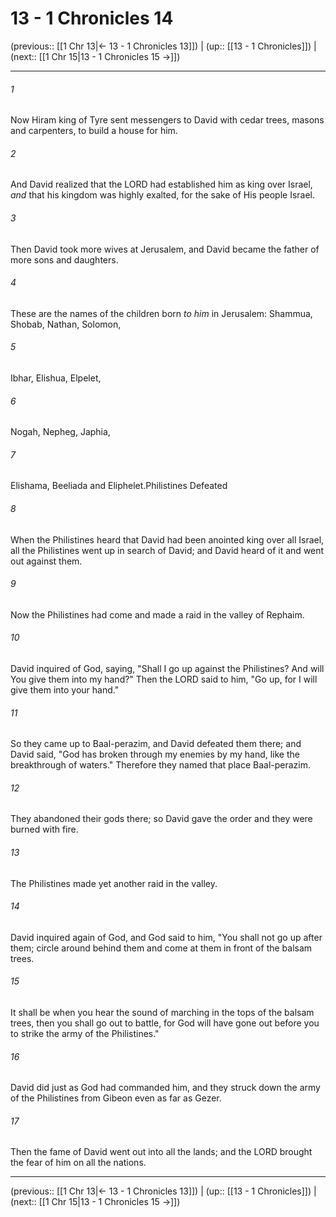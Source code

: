 # 13 - 1 Chronicles 14

(previous:: [[1 Chr 13|← 13 - 1 Chronicles 13]]) | (up:: [[13 - 1 Chronicles]]) | (next:: [[1 Chr 15|13 - 1 Chronicles 15 →]])

***


###### 1 
Now Hiram king of Tyre sent messengers to David with cedar trees, masons and carpenters, to build a house for him. 

###### 2 
And David realized that the LORD had established him as king over Israel, _and_ that his kingdom was highly exalted, for the sake of His people Israel. 

###### 3 
Then David took more wives at Jerusalem, and David became the father of more sons and daughters. 

###### 4 
These are the names of the children born _to him_ in Jerusalem: Shammua, Shobab, Nathan, Solomon, 

###### 5 
Ibhar, Elishua, Elpelet, 

###### 6 
Nogah, Nepheg, Japhia, 

###### 7 
Elishama, Beeliada and Eliphelet.Philistines Defeated 

###### 8 
When the Philistines heard that David had been anointed king over all Israel, all the Philistines went up in search of David; and David heard of it and went out against them. 

###### 9 
Now the Philistines had come and made a raid in the valley of Rephaim. 

###### 10 
David inquired of God, saying, "Shall I go up against the Philistines? And will You give them into my hand?" Then the LORD said to him, "Go up, for I will give them into your hand." 

###### 11 
So they came up to Baal-perazim, and David defeated them there; and David said, "God has broken through my enemies by my hand, like the breakthrough of waters." Therefore they named that place Baal-perazim. 

###### 12 
They abandoned their gods there; so David gave the order and they were burned with fire. 

###### 13 
The Philistines made yet another raid in the valley. 

###### 14 
David inquired again of God, and God said to him, "You shall not go up after them; circle around behind them and come at them in front of the balsam trees. 

###### 15 
It shall be when you hear the sound of marching in the tops of the balsam trees, then you shall go out to battle, for God will have gone out before you to strike the army of the Philistines." 

###### 16 
David did just as God had commanded him, and they struck down the army of the Philistines from Gibeon even as far as Gezer. 

###### 17 
Then the fame of David went out into all the lands; and the LORD brought the fear of him on all the nations.

***

(previous:: [[1 Chr 13|← 13 - 1 Chronicles 13]]) | (up:: [[13 - 1 Chronicles]]) | (next:: [[1 Chr 15|13 - 1 Chronicles 15 →]])
